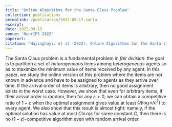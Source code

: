 ```yaml
---
title: "Online Algorithms for the Santa Claus Problem"
collection: publications
permalink: /publication/2022-09-17-santa
excerpt: 
date: 2022-09-13
venue: 'NeurIPS 2022'
paperurl: 
citation: 'Hajiaghayi. et al (2022), Online Algorithms for the Santa Claus Problem (NeurIPS 2022)'
---
```


The Santa Claus problem is a fundamental problem in *fair division*: the goal is to partition a set of *heterogeneous* items among *heterogeneous* agents so as to maximize the minimum value of items received by any agent. In this paper, we study the online version of this problem where the items are not known in advance and have to be assigned to agents as they arrive over time. If the arrival order of items is arbitrary, then no good assignment exists in the worst case. However, we show that even for arbitrary items, if their arrival order is random, then for any $\varepsilon > 0$, we can obtain a competitive ratio of $1-\varepsilon$ when the optimal assignment gives value at least $\Omega(\log n / \varepsilon^2)$ to every agent. We also show that this result is almost tight: namely, if the optimal solution has value at most $C \ln n / \varepsilon$ for some constant $C$, then there is no $(1-\varepsilon)$-competitive algorithm even with random arrival order.
